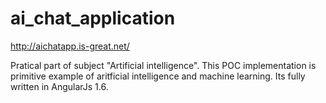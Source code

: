 # ai_chat_application

http://aichatapp.is-great.net/

Pratical part of subject "Artificial intelligence". This POC implementation is primitive example of aritficial intelligence and machine learning. Its fully written in AngularJs 1.6.


